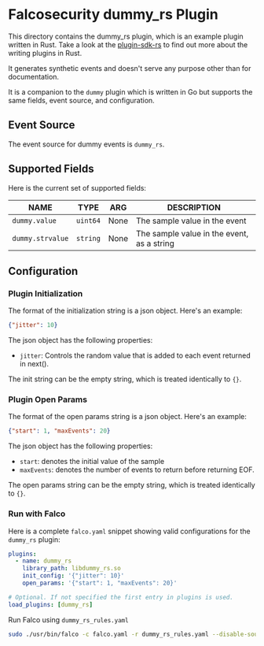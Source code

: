 # Falcosecurity dummy_rs Plugin

This directory contains the dummy_rs plugin, which is an example plugin written in Rust. Take a look at the [plugin-sdk-rs](https://github.com/falcosecurity/plugin-sdk-rs) to find out more about the writing plugins in Rust.

It generates synthetic events and doesn't serve any purpose other than for documentation.

It is a companion to the `dummy` plugin which is written in Go but supports the same fields, event source, and configuration.

## Event Source

The event source for dummy events is `dummy_rs`.

## Supported Fields

Here is the current set of supported fields:

<!-- README-PLUGIN-FIELDS -->
|       NAME       |   TYPE   | ARG  |                DESCRIPTION                 |
|------------------|----------|------|--------------------------------------------|
| `dummy.value`    | `uint64` | None | The sample value in the event              |
| `dummy.strvalue` | `string` | None | The sample value in the event, as a string |
<!-- /README-PLUGIN-FIELDS -->

## Configuration

### Plugin Initialization

The format of the initialization string is a json object. Here's an example:

```json
{"jitter": 10}
```

The json object has the following properties:

* `jitter`: Controls the random value that is added to each event returned in next().

The init string can be the empty string, which is treated identically to `{}`.

### Plugin Open Params

The format of the open params string is a json object. Here's an example:

```json
{"start": 1, "maxEvents": 20}
```

The json object has the following properties:
* `start`: denotes the initial value of the sample
* `maxEvents`: denotes the number of events to return before returning EOF.

The open params string can be the empty string, which is treated identically to `{}`.

### Run with Falco

Here is a complete `falco.yaml` snippet showing valid configurations for the `dummy_rs` plugin:

```yaml
plugins:
  - name: dummy_rs
    library_path: libdummy_rs.so
    init_config: '{"jitter": 10}'
    open_params: '{"start": 1, "maxEvents": 20}'

# Optional. If not specified the first entry in plugins is used.
load_plugins: [dummy_rs]
```

Run Falco using `dummy_rs_rules.yaml`

```bash
sudo ./usr/bin/falco -c falco.yaml -r dummy_rs_rules.yaml --disable-source=syscall
```

